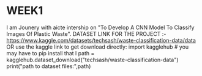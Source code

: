 # WEEK1
I am Jounery with aicte intership on "To Develop A CNN Model To Classify Images Of Plastic Waste". 
DATASET LINK FOR  THE PROJECT :- https://www.kaggle.com/datasets/techsash/waste-classification-data/data
OR use the kaggle link to get download directly:
import kagglehub # you may have to pip install that l
path = kagglehub.dataset_download("techsash/waste-classification-data")
print("path to dataset files:",path)
